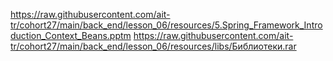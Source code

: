 https://raw.githubusercontent.com/ait-tr/cohort27/main/back_end/lesson_06/resources/5.Spring_Framework_Introduction_Context_Beans.pptm
https://raw.githubusercontent.com/ait-tr/cohort27/main/back_end/lesson_06/resources/libs/Библиотеки.rar